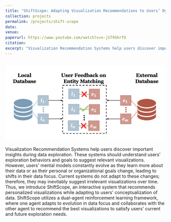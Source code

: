 ```yaml
---
title: "ShiftScope: Adapting Visualization Recommendations to Users’ Dynamic Data Focus"
collection: projects
permalink: /projects/shift-scope
date: 
venue:
paperurl: https://www.youtube.com/watch?v=n-jST9ShrfU
citation: 
excerpt: "Visualization Recommendation Systems help users discover important insights during data exploration. These systems should understand users' exploration..![ShiftScope.png](ShiftScope.png) "
---
```


![img.png](img.png)
---
Visualization Recommendation Systems help users discover important insights during data exploration. These systems should understand users' exploration behaviors and goals to suggest relevant visualizations. However, users' mental models constantly evolve as they learn more about their data or as their personal or organizational goals change, leading to shifts in their data focus. Current systems do not adapt to these changes; therefore, they may inevitably suggest irrelevant visualizations over time. 
Thus, we introduce ShiftScope, an interactive system that recommends personalized visualizations while adapting to users' conceptualization of data.
ShiftScope utilizes a dual-agent reinforcement learning framework, where one agent adapts to evolution in data focus and collaborates with the other agent to recommend the best visualizations to satisfy users' current and future exploration needs.

